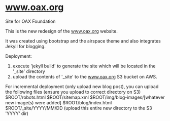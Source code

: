 # www.oax.org
Site for OAX Foundation

This is the new redesign of the www.oax.org website.

It was created using bootstrap and the airspace theme and also integrates Jekyll for blogging.

Deployment:
1. execute 'jekyll build' to generate the site which will be located in the '_site' directory
2. upload the contents of '_site' to the www.oax.org S3 bucket on AWS.

For incremental deployment (only upload new blog post), you can upload the following files (ensure you upload to correct directory on S3)
$ROOT/robots.html
$ROOT/sitemap.xml
$ROOT/img/blog-images/[whatever new image(s) were added]
$ROOT/blog/index.html
$ROOT/_site/YYYY/MM/DD (upload this entire new directory to the S3 'YYYY' dir)

